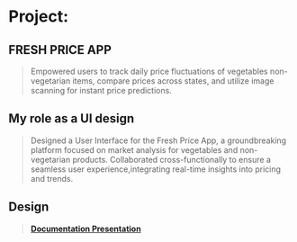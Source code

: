 # Project:
## FRESH PRICE APP
> Empowered users to track daily price fluctuations of vegetables non-vegetarian items, compare prices across states, and utilize image scanning for instant price predictions. 

## My role as a UI design
> Designed a User Interface for the Fresh Price App, a groundbreaking platform focused on market analysis for vegetables and non-vegetarian products. Collaborated cross-functionally to ensure a seamless user experience,integrating real-time insights into pricing and trends.

## Design 
> [**Documentation Presentation**](https://drive.google.com/file/d/1bqD5zd99IhvC2HzWympuJfZqltG9vfTR/view?usp=sharing)
